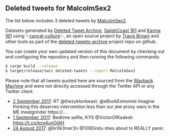 ## Deleted tweets for MalcolmSex2

The list below includes 3 deleted tweets by
[MalcolmSex2](https://twitter.com/MalcolmSex2).



Datasets generated by [Deleted Tweet Archive](https://twitter.com/deletedtweet161), 
[SalishCoast 161](https://twitter.com/SalishCoastA) and [Karma 161](https://twitter.com/KarmaOneSixOne) 
using ✨[cancel-culture](https://github.com/travisbrown/cancel-culture)✨, an open source project by 
[Travis Brown](https://twitter.com/travisbrown) and other tools as part of the 
[deleted-tweets-archive](https://github.com/salcoast/deleted-tweets-archive/) project repo on github.

You can create your own updated version of this document by checking out and configuring the
repository and then running the following commands:

```bash
$ cargo build --release
$ target/release/twcc deleted-tweets --report MalcolmSex2
```

Please note that all tweets quoted here are sourced from the
[Wayback Machine](https://web.archive.org) and were not directly accessed through the Twitter API or
any Twitter client.

* [ 2 September 2017](https://web.archive.org/web/20170902012639/https://twitter.com/MalcolmSex2/status/903791247374127104): RT @thezyklonbeast: @eBookExtremist Imagine thinking this deserves intervention less than our jėw proxy wars in the ME meatgrinder https://…
* [ 1 September 2017](https://web.archive.org/web/20170901052636/https://twitter.com/MalcolmSex2/status/903489244924002307): Bedtime selfie, KYS @VictorOfKadesh https://t.co/pcx4unOiAH
* [24 August 2017](https://web.archive.org/web/20170824184155/https://twitter.com/MalcolmSex2/status/900790289966780416): @br0k3nwr3n @128Dindu shes about to REALLY panic

